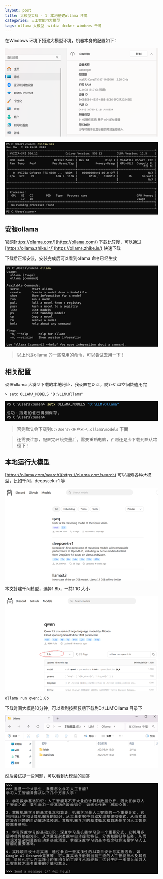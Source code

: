 ```yaml
---
layout: post
title: 大模型实战 - 1：本地搭建ollama 环境
categories: 人工智能与大模型
tags: ollama 大模型 nvidia docker windows 千问 
---
```


在Windows 环境下搭建大模型环境，机器本身的配置如下：

![](../media/image/2025-03-09/01.png)

![](../media/image/2025-03-09/02.png)

## 安装ollama

官网[https://ollama.com/](https://ollama.com/) 下载比较慢，可以通过[https://ollama.zhike.in/](https://ollama.zhike.in/) 快速下载

下载后正常安装，安装完成后可以看到ollama 命令已经生效

![](../media/image/2025-03-09/03.png)

>以上也是ollama 的一些常用的命令，可以尝试去用一下！

## 相关配置

设置ollama 大模型下载的本地地址，我设置在D 盘，防止C 盘空间快速用完

```
> setx OLLAMA_MODELS "D:\LLM\Ollama"
```

![](../media/image/2025-03-09/04.png)

>否则默认会下载到`C:\Users\<用户名>\.ollama\models` 下面

>还需要注意，配置完环境变量后，需要重启电脑，否则还是会下载到默认路径下！

## 本地运行大模型

[https://ollama.com/search](https://ollama.com/search) 可以搜索各种大模型，比如千问、deepseek-r1 等

![](../media/image/2025-03-09/05.png)

本文搭建千问模型，选择1.8b，一共1.1G 大小

![](../media/image/2025-03-09/06.png)

```shell
ollama run qwen:1.8b
```

下载时间大概是10分钟，可以看到按照预期下载到D:\LLM\Ollama 目录下

![](../media/image/2025-03-09/07.png)

然后尝试提一些问题，可以看到大模型的回答

![](../media/image/2025-03-09/08.png)
